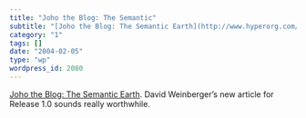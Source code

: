```yaml
---
title: "Joho the Blog: The Semantic"
subtitle: "[Joho the Blog: The Semantic Earth](http://www.hyperorg.com/blogger/mtarchive/002406.html). David We..."
category: "1"
tags: []
date: "2004-02-05"
type: "wp"
wordpress_id: 2080
---
```

[Joho the Blog: The Semantic Earth](http://www.hyperorg.com/blogger/mtarchive/002406.html). David Weinberger’s new article for Release 1.0 sounds really worthwhile.